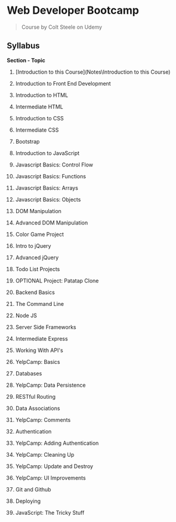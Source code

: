 # Web Developer Bootcamp

> Course by Colt Steele on Udemy

## Syllabus

**Section - Topic**

1. [Introduction to this Course](Notes\Introduction to this Course)
2. Introduction to Front End Development
3. Introduction to HTML
4. Intermediate HTML
5. Introduction to CSS
6. Intermediate CSS
7. Bootstrap
8. Introduction to JavaScript
9. Javascript Basics: Control Flow
10. Javascript Basics: Functions
11. Javascript Basics: Arrays
12. Javascript Basics: Objects
13. DOM Manipulation
14. Advanced DOM Manipulation
15. Color Game Project
16. Intro to jQuery
17. Advanced jQuery
18. Todo List Projects
19. OPTIONAL Project: Patatap Clone
20. Backend Basics
21. The Command Line
22. Node JS
23. Server Side Frameworks
24. Intermediate Express
25. Working With API's
26. YelpCamp: Basics
27. Databases
28. YelpCamp: Data Persistence
29. RESTful Routing
30. Data Associations
31. YelpCamp: Comments
32. Authentication
33. YelpCamp: Adding Authentication
34. YelpCamp: Cleaning Up
35. YelpCamp: Update and Destroy
36. YelpCamp: UI Improvements


37. Git and Github
38. Deploying
39. JavaScript: The Tricky Stuff


